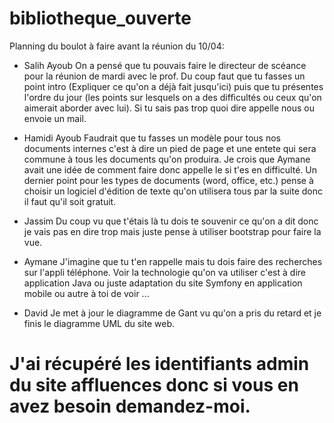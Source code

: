 # bibliotheque_ouverte

Planning du boulot à faire avant la réunion du 10/04:

- Salih Ayoub
On a pensé que tu pouvais faire le directeur de scéance pour la réunion de mardi avec le prof.
Du coup faut que tu fasses un point intro (Expliquer ce qu'on a déjà fait jusqu'ici) puis que tu présentes l'ordre
du jour (les points sur lesquels on a des difficultés ou ceux qu'on aimerait aborder avec lui).
Si tu sais pas trop quoi dire appelle nous ou envoie un mail.

- Hamidi Ayoub
Faudrait que tu fasses un modèle pour tous nos documents internes c'est à dire un pied de page et une entete
qui sera commune à tous les documents qu'on produira.
Je crois que Aymane avait une idée de comment faire donc appelle le si t'es en difficulté.
Un dernier point pour les types de documents (word, office, etc.) pense à choisir un logiciel d'édition de texte
qu'on utilisera tous par la suite donc il faut qu'il soit gratuit.

- Jassim
Du coup vu que t'étais là tu dois te souvenir ce qu'on a dit donc je vais pas en dire trop mais juste
pense à utiliser bootstrap pour faire la vue.

- Aymane
J'imagine que tu t'en rappelle mais tu dois faire des recherches sur l'appli téléphone.
Voir la technologie qu'on va utiliser c'est à dire application Java ou juste adaptation du site
Symfony en application mobile ou autre à toi de voir ...

- David
Je met à jour le diagramme de Gant vu qu'on a pris du retard et je finis le diagramme UML du site web.

# J'ai récupéré les identifiants admin du site affluences donc si vous en avez besoin demandez-moi.